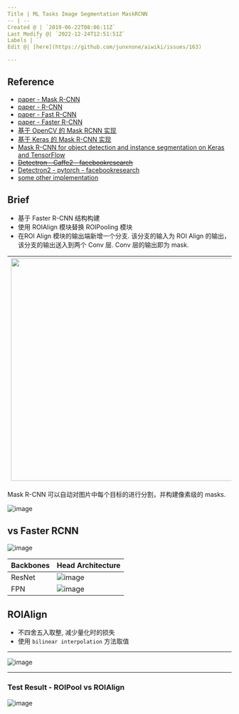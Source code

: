 ```yaml
---
Title | ML Tasks Image Segmentation MaskRCNN
-- | --
Created @ | `2019-06-22T08:06:11Z`
Last Modify @| `2022-12-24T12:51:51Z`
Labels | ``
Edit @| [here](https://github.com/junxnone/aiwiki/issues/163)

---
```

## Reference

- [paper - Mask R-CNN](https://arxiv.org/abs/1703.06870)
- [paper - R-CNN](https://arxiv.org/abs/1311.2524)
- [paper - Fast R-CNN](https://arxiv.org/abs/1504.08083)
- [paper - Faster R-CNN](https://arxiv.org/abs/1506.01497)
- [基于 OpenCV 的 Mask RCNN 实现](https://www.aiuai.cn/aifarm1178.html)
- [基于 Keras 的 Mask R-CNN 实现](https://www.aiuai.cn/aifarm1180.html)
- [Mask R-CNN for object detection and instance segmentation on Keras and TensorFlow](https://github.com/matterport/Mask_RCNN)
- [~~Detectron - Caffe2 - facebookresearch~~](https://github.com/facebookresearch/Detectron)
- [Detectron2 - pytorch - facebookresearch](https://github.com/facebookresearch/detectron2)
- [some other implementation](https://detectron2.readthedocs.io/notes/benchmarks.html)

## Brief
- 基于 Faster R-CNN 结构构建
- 使用 ROIAlign 模块替换 ROIPooling 模块
- 在ROI Align 模块的输出端新增一个分支. 该分支的输入为 ROI Align 的输出，该分支的输出送入到两个 Conv 层. Conv 层的输出即为 mask.

<img src="https://user-images.githubusercontent.com/2216970/70237532-67b0c400-17a2-11ea-9a1c-fe6e5b1d7e8c.png" width="500px"> | ![image](https://user-images.githubusercontent.com/2216970/59961293-57649f80-9508-11e9-8183-66c011c42fb8.png) 
-- | --

Mask R-CNN 可以自动对图片中每个目标的进行分割，并构建像素级的 masks.

![image](https://user-images.githubusercontent.com/2216970/59961247-cee5ff00-9507-11e9-9b1c-f023cb5ed489.png)



## vs Faster RCNN

![image](https://user-images.githubusercontent.com/2216970/70590023-589b9d00-1c0c-11ea-8644-d572beced697.png)


Backbones | Head Architecture
-- | --
ResNet | ![image](https://user-images.githubusercontent.com/2216970/70237846-ff161700-17a2-11ea-8768-71496bb57644.png)
FPN | ![image](https://user-images.githubusercontent.com/2216970/70237878-0b01d900-17a3-11ea-9d2d-3da2e3554a45.png)

## ROIAlign
- 不四舍五入取整, 减少量化时的损失
- 使用 `bilinear interpolation` 方法取值

---
![image](https://user-images.githubusercontent.com/2216970/70972836-483d6380-20df-11ea-8e49-6ddc296ade1e.png)

---
### Test Result - ROIPool vs ROIAlign

![image](https://user-images.githubusercontent.com/2216970/70973076-e16c7a00-20df-11ea-83d1-f05d43d95bb4.png)


